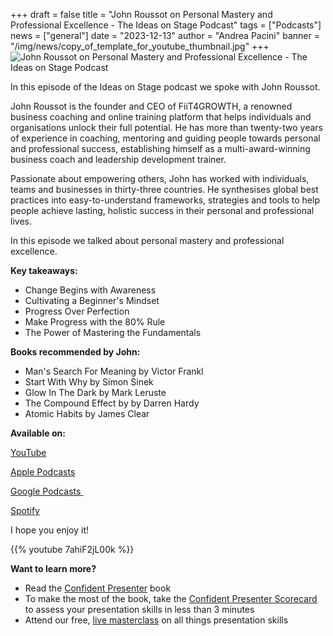 +++
draft = false
title = "John Roussot on Personal Mastery and Professional Excellence - The Ideas on Stage Podcast"
tags = ["Podcasts"]
news = ["general"]
date = "2023-12-13"
author = "Andrea Pacini"
banner = "/img/news/copy_of_template_for_youtube_thumbnail.jpg"
+++
![John Roussot on Personal Mastery and Professional Excellence - The Ideas on Stage Podcast](/img/news/copy_of_template_for_youtube_thumbnail.jpg "John Roussot on Personal Mastery and Professional Excellence - The Ideas on Stage Podcast")

In this episode of the Ideas on Stage podcast we spoke with John Roussot.  



John Roussot is the founder and CEO of FiiT4GROWTH, a renowned business coaching and online training platform that helps individuals and organisations unlock their full potential. He has more than twenty-two years of experience in coaching, mentoring and guiding people towards personal and professional success, establishing himself as a multi-award-winning business coach and leadership development trainer.



Passionate about empowering others, John has worked with individuals, teams and businesses in thirty-three countries. He synthesises global best practices into easy-to-understand frameworks, strategies and tools to help people achieve lasting, holistic success in their personal and professional lives.



In this episode we talked about personal mastery and professional excellence. 



**Key takeaways:** 

* Change Begins with Awareness
* Cultivating a Beginner's Mindset
* Progress Over Perfection
* Make Progress with the 80% Rule
* The Power of Mastering the Fundamentals





**Books recommended by John:**

* Man's Search For Meaning by Victor Frankl 
* Start With Why by Simon Sinek 
* Glow In The Dark by Mark Leruste  
* The Compound Effect by by Darren Hardy 
* Atomic Habits by James Clear





**Available on:** 



[YouTube](https://youtu.be/7ahiF2jL00k)



[Apple Podcasts](https://podcasts.apple.com/gb/podcast/ideas-on-stage-podcast/id1618778519)



[Google Podcasts ](https://podcasts.google.com/feed/aHR0cHM6Ly9hbmNob3IuZm0vcy8xYTRjNGFjYy9wb2RjYXN0L3Jzcw?sa=X&ved=0CAMQ4aUDahcKEwjwpZ3SsIyDAxUAAAAAHQAAAAAQAQ)



[Spotify](https://open.spotify.com/show/553zZntpVVa4ejnASoFOTt)



I hope you enjoy it!



{{% youtube 7ahiF2jL00k %}}





**Want to learn more?** 

* Read the [Confident Presenter](https://amzn.eu/d/bKswMEe) book
* To make the most of the book, take the [Confident Presenter Scorecard](https://ideasonstage.com/score) to assess your presentation skills in less than 3 minutes
* Attend our free, [live masterclass](http://ideasonstageuk.eventbrite.com/) on all things presentation skills